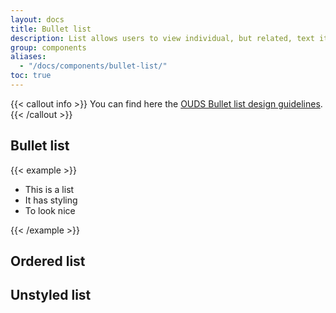 ```yaml
---
layout: docs
title: Bullet list
description: List allows users to view individual, but related, text items grouped together.
group: components
aliases:
  - "/docs/components/bullet-list/"
toc: true
---
```


{{< callout info >}}
You can find here the [OUDS Bullet list design guidelines](https://unified-design-system.orange.com/472794e18/p/48a788-button).
{{< /callout >}}

## Bullet list



{{< example >}}
<ul>
    <li>This is a list</li>
    <li>It has styling</li>
    <li>To look nice</li>
</ul>
{{< /example >}}

## Ordered list

## Unstyled list